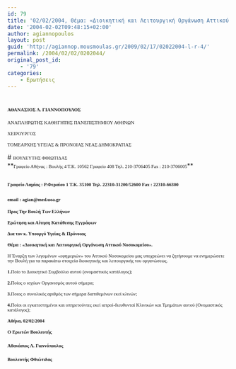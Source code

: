 ```yaml
---
id: 79
title: '02/02/2004, Θέμα: «Διοικητική και Λειτουργική Οργάνωση Αττικού Νοσοκομείου».'
date: '2004-02-02T09:48:15+02:00'
author: agiannopoulos
layout: post
guid: 'http://agiannop.mousmoulas.gr/2009/02/17/02022004-l-r-4/'
permalink: /2004/02/02/0202044/
original_post_id:
    - '79'
categories:
    - Ερωτήσεις
---
```


# <span style="font-size:8pt;font-family:Tahoma;">ΑΘΑΝΑΣΙΟΣ Λ. ΓΙΑΝΝΟΠΟΥΛΟΣ</span>

<span style="font-size:8pt;font-family:Tahoma;">ΑΝΑΠΛΗΡΩΤΗΣ ΚΑΘΗΓΗΤΗΣ ΠΑΝΕΠΙΣΤΗΜΙΟΥ ΑΘΗΝΩΝ</span>

<span style="font-size:8pt;font-family:Tahoma;">ΧΕΙΡΟΥΡΓΟΣ</span>

<span style="font-size:8pt;font-family:Tahoma;">ΤΟΜΕΑΡΧΗΣ ΥΓΕΙΑΣ &amp; ΠΡΟΝΟΙΑΣ ΝΕΑΣ ΔΗΜΟΚΡΑΤΙΑΣ</span>

<div style="padding:0 0 1pt;border:medium medium 1pt none none solid -moz-use-text-color -moz-use-text-color windowtext;"># <span style="font-size:8pt;font-family:Tahoma;">ΒΟΥΛΕΥΤΗΣ ΦΘΙΩΤΙΔΑΣ</span>

</div>**<span style="font-size:8pt;font-family:Tahoma;">Γραφείο Αθήνας : Βουλής 4 Τ.Κ. 10562 Γραφείο 408 Τηλ. 210-3706405 Fax : 210-3706005</span>**

## <span style="font-size:8pt;font-family:Tahoma;">Γραφείο Λαμίας : Ρ.Φεραίου 1 Τ.Κ. 35100 Τηλ. 22310-31200/52600 </span><span style="font-size:8pt;font-family:Tahoma;">Fax</span><span style="font-size:8pt;font-family:Tahoma;"> : 22310-66300</span>

### <span style="font-size:8pt;font-family:Tahoma;">email</span><span style="font-size:8pt;font-family:Tahoma;"> : </span><span style="font-size:8pt;font-family:Tahoma;">agian</span><span style="font-size:8pt;font-family:Tahoma;">@</span><span style="font-size:8pt;font-family:Tahoma;">med</span><span style="font-size:8pt;font-family:Tahoma;">.</span><span style="font-size:8pt;font-family:Tahoma;">uoa</span><span style="font-size:8pt;font-family:Tahoma;">.</span><span style="font-size:8pt;font-family:Tahoma;">gr</span><span style="font-size:8pt;font-family:Tahoma;"></span>

**<span style="font-size:8pt;font-family:Tahoma;"> </span>**

**<span style="font-size:8pt;font-family:Tahoma;">Προς Την Βουλή Των Ελλήνων</span>**

**<span style="font-size:8pt;font-family:Tahoma;">Ερώτηση και Αίτηση Κατάθεσης Εγγράφων</span>**

**<span style="font-size:8pt;font-family:Tahoma;">Δια τον κ. Υπουργό Υγείας &amp; Πρόνοιας</span>**

**<span style="font-size:8pt;font-family:Tahoma;"> </span>**

**<span style="font-size:8pt;font-family:Tahoma;">Θέμα : «Διοικητική και Λειτουργική Οργάνωση Αττικού Νοσοκομείου».</span>**

<span style="font-size:8pt;font-family:Tahoma;">  
Η Έναρξη των λεγομένων «εφημεριών» του Αττικού Νοσοκομείου μας υποχρεώνει να ζητήσουμε να ενημερώσετε την Βουλή για τα παρακάτω στοιχεία διοικητικής και λειτουργικής του οργανώσεως.</span>

**<span style="font-size:8pt;font-family:Tahoma;">1.</span>**<span style="font-size:8pt;font-family:Tahoma;">Ποίο το Διοικητικό Συμβούλιο αυτού (ονομαστικός κατάλογος);</span>

**<span style="font-size:8pt;font-family:Tahoma;">2.</span>**<span style="font-size:8pt;font-family:Tahoma;">Ποίος ο ισχύων Οργανισμός αυτού σήμερα;</span>

**<span style="font-size:8pt;font-family:Tahoma;">3.</span>**<span style="font-size:8pt;font-family:Tahoma;">Ποιος ο συνολικός αριθμός των σήμερα διατιθεμένων εκεί κλινών;</span>

**<span style="font-size:8pt;font-family:Tahoma;">4.</span>**<span style="font-size:8pt;font-family:Tahoma;">Ποίοι οι εγκατεστημένοι και υπηρετούντες εκεί ιατροί-διευθυνταί Κλινικών και Τμημάτων αυτού (Ονομαστικός κατάλογος);</span>

**<span style="font-size:8pt;font-family:Tahoma;"> </span>**

**<span style="font-size:8pt;font-family:Tahoma;"> </span>**

**<span style="font-size:8pt;font-family:Tahoma;">A</span><span style="font-size:8pt;font-family:Tahoma;">θήνα, </span><span style="font-size:8pt;font-family:Tahoma;">02/02/2004</span><span style="font-size:8pt;font-family:Tahoma;"></span>**

**<span style="font-size:8pt;font-family:Tahoma;">Ο Ερωτών Βουλευτής</span>**

#### <span style="font-size:8pt;font-family:Tahoma;">Αθανάσιος Λ. Γιαννόπουλος</span>**<span style="font-size:8pt;font-family:Tahoma;"></span>**

#### **<span style="font-size:8pt;font-family:Tahoma;">Βουλευτής Φθιώτιδας</span>**
